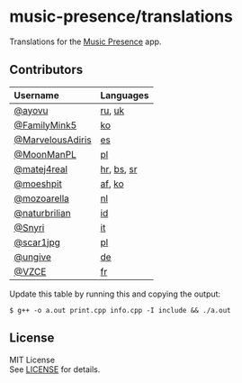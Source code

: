 # music-presence/translations

Translations for the [Music Presence](https://musicpresence.app) app.

## Contributors

| Username | Languages |
|:-|:-|
| [@ayovu](https://github.com/ayovu) | [ru](https://translate.codeberg.org/projects/music-presence/desktop-application/ru), [uk](https://translate.codeberg.org/projects/music-presence/desktop-application/uk) |
| [@FamilyMink5](https://github.com/FamilyMink5) | [ko](https://translate.codeberg.org/projects/music-presence/desktop-application/ko) |
| [@MarvelousAdiris](https://github.com/MarvelousAdiris) | [es](https://translate.codeberg.org/projects/music-presence/desktop-application/es) |
| [@MoonManPL](https://github.com/MoonManPL) | [pl](https://translate.codeberg.org/projects/music-presence/desktop-application/pl) |
| [@matej4real](https://github.com/matej4real) | [hr](https://translate.codeberg.org/projects/music-presence/desktop-application/hr), [bs](https://translate.codeberg.org/projects/music-presence/desktop-application/bs), [sr](https://translate.codeberg.org/projects/music-presence/desktop-application/sr) |
| [@moeshpit](https://github.com/moeshpit) | [af](https://translate.codeberg.org/projects/music-presence/desktop-application/af), [ko](https://translate.codeberg.org/projects/music-presence/desktop-application/ko) |
| [@mozoarella](https://github.com/mozoarella) | [nl](https://translate.codeberg.org/projects/music-presence/desktop-application/nl) |
| [@naturbrilian](https://github.com/naturbrilian) | [id](https://translate.codeberg.org/projects/music-presence/desktop-application/id) |
| [@Snyri](https://github.com/Snyri) | [it](https://translate.codeberg.org/projects/music-presence/desktop-application/it) |
| [@scar1jpg](https://github.com/scar1jpg) | [pl](https://translate.codeberg.org/projects/music-presence/desktop-application/pl) |
| [@ungive](https://github.com/ungive) | [de](https://translate.codeberg.org/projects/music-presence/desktop-application/de) |
| [@VZCE](https://github.com/VZCE) | [fr](https://translate.codeberg.org/projects/music-presence/desktop-application/fr) |

Update this table by running this and copying the output:

```
$ g++ -o a.out print.cpp info.cpp -I include && ./a.out
```

## License

MIT License  
See [LICENSE](./LICENSE) for details.
